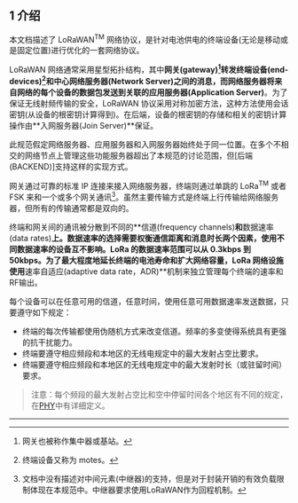 

## **1 介绍**

本文档描述了 LoRaWAN<sup>TM</sup> 网络协议，是针对电池供电的终端设备(无论是移动或是固定位置)进行优化的一套网络协议。

LoRaWAN 网络通常采用星型拓扑结构，其中**网关(gateway)[^1]**转发**终端设备(end-devices)[^2]**和中心**网络服务器(Network Server)**之间的消息，而网络服务器将来自网络的每个设备的数据包发送到关联的**应用服务器(Application Server)**。为了保证无线射频传输的安全，LoRaWAN 协议采用对称加密方法，这种方法使用会话密钥(从设备的根密钥计算得到)。在后端，设备的根密钥的存储和相关的密钥计算操作由**入网服务器(Join Server)**保证。

此规范假定网络服务器、应用服务器和入网服务器始终处于同一位置。在多个不相交的网络节点上管理这些功能服务器超出了本规范的讨论范围，但[后端(BACKEND)]支持这样的实现方式。

网关通过可靠的标准 IP 连接来接入网络服务器，终端则通过单跳的 LoRa<sup>TM</sup> 或者 FSK 来和一个或多个网关通讯[^3]。虽然主要传输方式是终端上行传输给网络服务器，但所有的传输通常都是双向的。

终端和网关间的通讯被分散到不同的**信道(frequency channels)**和**数据速率(data rates)**上。数据速率的选择需要权衡通信距离和消息时长两个因素，使用不同数据速率的设备互不影响。LoRa 的数据速率范围可以从 0.3kbps 到 50kbps。为了最大程度地延长终端的电池寿命和扩大网络容量，LoRa 网络设施使用**速率自适应(adaptive data rate，ADR)**机制来独立管理每个终端的速率和RF输出。

每个设备可以在任意可用的信道，任意时间，使用任意可用数据速率发送数据，只要遵守如下规定：

- 终端的每次传输都使用伪随机方式来改变信道。频率的多变使得系统具有更强的抗干扰能力。
- 终端要遵守相应频段和本地区的无线电规定中的最大发射占空比要求。
- 终端要遵守相应频段和本地区的无线电规定中的最大发射时长（或驻留时间）要求。

> 注意：每个频段的最大发射占空比和空中停留时间各个地区有不同的规定，在[PHY][lora-band]中有详细定义。

--- 

[^1]: 网关也被称作集中器或基站。
[^2]: 终端设备又称为 motes。
[^3]: 文档中没有描述对中间元素(中继器)的支持，但是对于封装开销的有效负载限制体现在本规范中。中继器要求使用LoRaWAN作为回程机制。

[lora-band]: https://lora-alliance.org/resource-hub/lorawantm-regional-parameters-v11rb

